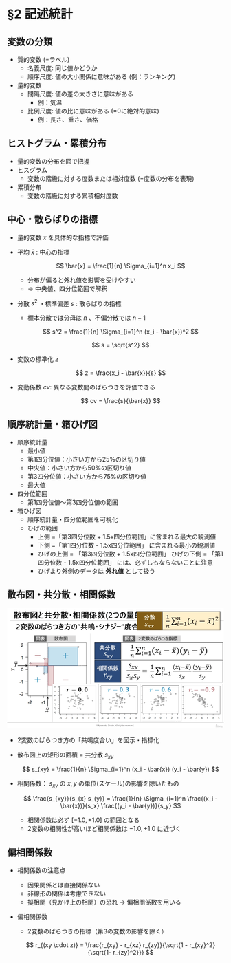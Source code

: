 # §2 記述統計

## 変数の分類

* 質的変数 (=ラベル)
  * 名義尺度: 同じ値かどうか
  * 順序尺度: 値の大小関係に意味がある (例：ランキング)
* 量的変数
  * 間隔尺度: 値の差の大きさに意味がある
    * 例：気温
  * 比例尺度: 値の比に意味がある (=0に絶対的意味)
    * 例：長さ、重さ、価格

## ヒストグラム・累積分布

* 量的変数の分布を図で把握
* ヒスグラム
  * 変数の階級に対する度数または相対度数 (=度数の分布を表現)
* 累積分布
  * 変数の階級に対する累積相対度数

## 中心・散らばりの指標

* 量的変数 $x$ を具体的な指標で評価
* 平均 $\bar{x}$ : 中心の指標

  $$ \bar{x} = \frac{1}{n} \Sigma_{i=1}^n x_i $$

  * 分布が偏ると外れ値を影響を受けやすい
  * -> 中央値、四分位範囲で解釈

* 分散 $s^2$ ・標準偏差 $s$ : 散らばりの指標
  * 標本分散では分母は $n$ 、不偏分散では $n-1$

  $$ s^2 = \frac{1}{n} \Sigma_{i=1}^n (x_i - \bar{x})^2 $$

  $$ s = \sqrt{s^2} $$


* 変数の標準化 $z$

  $$ z = \frac{x_i - \bar{x}}{s} $$

* 変動係数 $cv$: 異なる変数間のばらつきを評価できる

  $$ cv = \frac{s}{\bar{x}} $$
  
## 順序統計量・箱ひげ図

* 順序統計量
  * 最小値
  * 第1四分位値：小さい方から25%の区切り値
  * 中央値：小さい方から50%の区切り値
  * 第3四分位値：小さい方から75%の区切り値
  * 最大値
* 四分位範囲
  * 第1四分位値〜第3四分位値の範囲
* 箱ひげ図
  * 順序統計量・四分位範囲を可視化
  * ひげの範囲
    * 上側 =「第3四分位数 + 1.5x四分位範囲」に含まれる最大の観測値
    * 下側 =「第1四分位数 - 1.5x四分位範囲」 に含まれる最小の観測値
    * ひげの上側 = 「第3四分位数 + 1.5x四分位範囲」
      ひげの下側 = 「第1四分位数 - 1.5x四分位範囲」
      には、必ずしもならないことに注意
    * ひげより外側のデータは **外れ値** として扱う

## 散布図・共分散・相関係数

![](./assets/covariance.png)

* 2変数のばらつき方の「共鳴度合い」を図示・指標化
* 散布図上の矩形の面積 = 共分散 $s_{xy}$

  $$ s_{xy} = \frac{1}{n} \Sigma_{i=1}^n (x_i - \bar{x}) (y_i - \bar{y}) $$


* 相関係数： $s_{xy}$ の $x, y$ の単位(スケール)の影響を除いたもの

  $$ \frac{s_{xy}}{s_{x} s_{y}} = \frac{1}{n} \Sigma_{i=1}^n \frac{(x_i - \bar{x})}{s_x} \frac{(y_i - \bar{y})}{s_y} $$

  * 相関係数は必ず $[-1.0, +1.0]$ の範囲となる
  * 2変数の相関性が高いほど相関係数は $-1.0, +1.0$ に近づく

## 偏相関係数

* 相関係数の注意点
  * 因果関係とは直接関係ない
  * 非線形の関係は考慮できない
  * 擬相関（見かけ上の相関）の恐れ → 偏相関係数を用いる

* 偏相関係数
  * 2変数のばらつきの指標（第3の変数の影響を除く）

  $$ r_{(xy \cdot z)} = \frac{r_{xy} - r_{xz} r_{zy}}{\sqrt{1 - r_{xy}^2}{\sqrt{1- r_{zy}^2}}} $$


  

